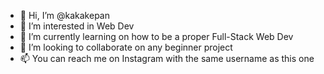- 👋 Hi, I’m @kakakepan
- 👀 I’m interested in Web Dev
- 🌱 I’m currently learning on how to be a proper Full-Stack Web Dev
- 💞️ I’m looking to collaborate on any beginner project
- 📫 You can reach me on Instagram with the same username as this one

<!---
kakakepan/kakakepan is a ✨ special ✨ repository because its `README.md` (this file) appears on your GitHub profile.
You can click the Preview link to take a look at your changes.
--->
